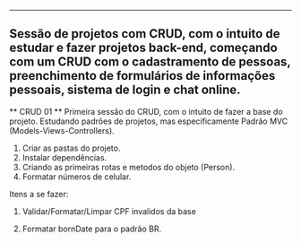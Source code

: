 ---------------------------------------------------------------------------------------------------------------
Sessão de projetos com CRUD, com o intuito de estudar e fazer projetos back-end, começando com um CRUD com o cadastramento de pessoas, preenchimento de formulários de informações pessoais, sistema de login e chat online.
---------------------------------------------------------------------------------------------------------------


** CRUD 01 **
Primeira sessão do CRUD, com o intuito de fazer a base do projeto. Estudando padrões de projetos, mas especificamente Padrão MVC (Models-Views-Controllers).

1. Criar as pastas do projeto.
2. Instalar dependências.
3. Criando as primeiras rotas e metodos do objeto (Person).
4. Formatar números de celular.

Itens a se fazer:
1. Validar/Formatar/Limpar CPF invalidos da base

3. Formatar bornDate para o padrão BR.
